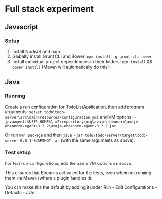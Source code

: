 Full stack experiment
=====================

## Javascript

### Setup
1. Install NodeJS and npm.
2. Globally install Grunt CLI and Bower: `npm install -g grunt-cli bower`
3. Install individual project dependencies in their folders: `npm install` && `bower install` (Maven will automatically do this.)


## Java

### Running
Create a run configuration for TodoListApplication, then add program arguments: `server todo\todo-server\src\main\resources\configuration.yml`
and VM options: `-javaagent:$USER_HOME$\.m2\repository\org\avaje\ebeanorm\avaje-ebeanorm-agent\3.2.2\avaje-ebeanorm-agent-3.2.2.jar`

Or run `mvn package` and then `java -jar todo\todo-server\target\todo-server-0.0.1-SNAPSHOT.jar` (with the same arguments as above).

### Test setup
For test run configurations, add the same VM options as above.

This ensures that Ebean is activated for the tests, even when not running them via Maven (where a plugin handles it).

You can make this the default by adding it under Run - Edit Configurations - Defaults - JUnit.